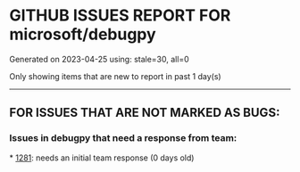 
# GITHUB ISSUES REPORT FOR microsoft/debugpy


Generated on 2023-04-25 using: stale=30, all=0


Only showing items that are new to report in past 1 day(s)


---

## FOR ISSUES THAT ARE NOT MARKED AS BUGS:


### Issues in debugpy that need a response from team:


\* [1281](https://github.com/microsoft/debugpy/issues/1281 "VS-Code Python remote Debugger issue: &quot;Timed out waiting for debuggee to spawn&quot;"): needs an initial team response (0 days old)

